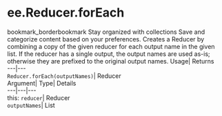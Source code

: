  
#  ee.Reducer.forEach 
bookmark_borderbookmark Stay organized with collections  Save and categorize content based on your preferences.
Creates a Reducer by combining a copy of the given reducer for each output name in the given list. If the reducer has a single output, the output names are used as-is; otherwise they are prefixed to the original output names. 
Usage| Returns  
---|---  
`Reducer.forEach(outputNames)`| Reducer  
Argument| Type| Details  
---|---|---  
this: `reducer`| Reducer  
`outputNames`| List  
